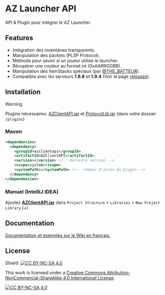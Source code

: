 # AZ Launcher API
API & Plugin pour intégrer le AZ Launcher.

## Features

* Intégration des inventaires transparents.
* Manipulation des packets (PLSP Protocol).
* Méthode pour savoir si un joueur utilise le launcher.
* Récupérer une couleur au format int (0xAARRGGBB).
* Manipulation des ItemStacks spéciaux (par [@THE_BATTEUR](https://github.com/THEBATTEUR)).
* Compatible avec les serveurs **1.8.8** et **1.9.4** (Voir la page [releases](https://github.com/Speccy42/AZClientAPI/releases)).

## Installation
> [!WARNING]
> Plugins nécessaires: [AZClientAPI.jar](https://github.com/Speccy42/AZClientAPI/releases) et [ProtocolLib.jar](https://github.com/dmulloy2/ProtocolLib/releases) (dans votre dossier `/plugins`)
### Maven
```xml
<dependencies>
  <dependency>
    <groupId>azclientapi</groupId>
    <artifactId>AZClientAPI</artifactId>
    <version></version> <!-- dernière version -->
    <scope>system</scope>
    <systemPath></systemPath> <!-- chemin d'accès du plugin -->
  </dependency>
</dependencies>
```
### Manuel (IntelliJ IDEA)
Ajoutez [**AZClientAPI.jar**](https://github.com/Speccy42/AZClientAPI/releases) dans ``Project Structure`` > ``Libraries`` > ``New Project Library`` (+)

## Documentation
[Documentation et exemples sur le Wiki en français.](https://github.com/Speccy42/AZClientAPI/wiki)

## License

Shield: [![CC BY-NC-SA 4.0][cc-by-nc-sa-shield]][cc-by-nc-sa]

This work is licensed under a
[Creative Commons Attribution-NonCommercial-ShareAlike 4.0 International License][cc-by-nc-sa].

[![CC BY-NC-SA 4.0][cc-by-nc-sa-image]][cc-by-nc-sa]

[cc-by-nc-sa]: http://creativecommons.org/licenses/by-nc-sa/4.0/
[cc-by-nc-sa-image]: https://licensebuttons.net/l/by-nc-sa/4.0/88x31.png
[cc-by-nc-sa-shield]: https://img.shields.io/badge/License-CC%20BY--NC--SA%204.0-lightgrey.svg
